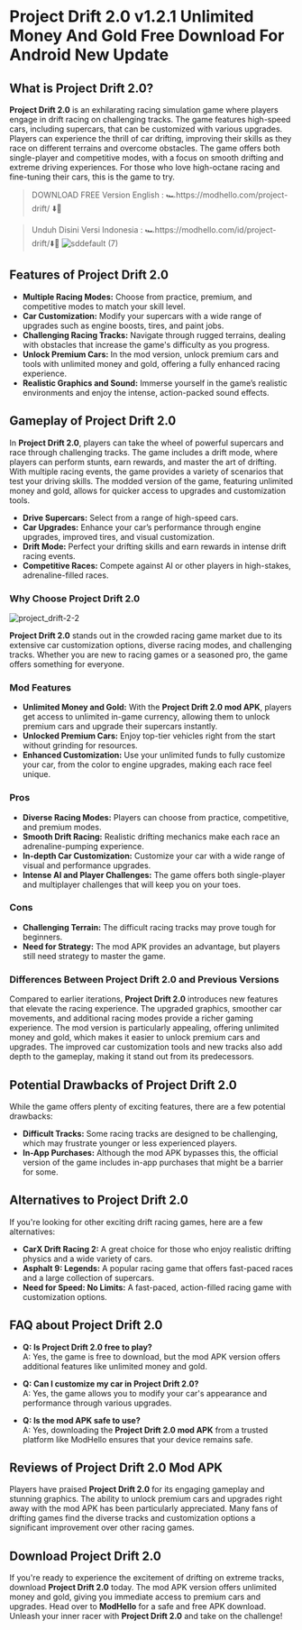 # Project Drift 2.0 v1.2.1 Unlimited Money And Gold Free Download For Android New Update

## What is **Project Drift 2.0**?

**Project Drift 2.0** is an exhilarating racing simulation game where players engage in drift racing on challenging tracks. The game features high-speed cars, including supercars, that can be customized with various upgrades. Players can experience the thrill of car drifting, improving their skills as they race on different terrains and overcome obstacles. The game offers both single-player and competitive modes, with a focus on smooth drifting and extreme driving experiences. For those who love high-octane racing and fine-tuning their cars, this is the game to try.

>DOWNLOAD FREE Version English : 🏎️https://modhello.com/project-drift/ ⬇️📲

>Unduh Disini Versi Indonesia : 🏎️https://modhello.com/id/project-drift/⬇️📲
![sddefault (7)](https://github.com/user-attachments/assets/844335fb-9ae6-4cf6-966a-41dedb593a07)


## Features of **Project Drift 2.0**

- **Multiple Racing Modes:** Choose from practice, premium, and competitive modes to match your skill level.
- **Car Customization:** Modify your supercars with a wide range of upgrades such as engine boosts, tires, and paint jobs.
- **Challenging Racing Tracks:** Navigate through rugged terrains, dealing with obstacles that increase the game's difficulty as you progress.
- **Unlock Premium Cars:** In the mod version, unlock premium cars and tools with unlimited money and gold, offering a fully enhanced racing experience.
- **Realistic Graphics and Sound:** Immerse yourself in the game’s realistic environments and enjoy the intense, action-packed sound effects.

## Gameplay of **Project Drift 2.0**

In **Project Drift 2.0**, players can take the wheel of powerful supercars and race through challenging tracks. The game includes a drift mode, where players can perform stunts, earn rewards, and master the art of drifting. With multiple racing events, the game provides a variety of scenarios that test your driving skills. The modded version of the game, featuring unlimited money and gold, allows for quicker access to upgrades and customization tools.

- **Drive Supercars:** Select from a range of high-speed cars.
- **Car Upgrades:** Enhance your car’s performance through engine upgrades, improved tires, and visual customization.
- **Drift Mode:** Perfect your drifting skills and earn rewards in intense drift racing events.
- **Competitive Races:** Compete against AI or other players in high-stakes, adrenaline-filled races.

### Why Choose **Project Drift 2.0**

![project_drift-2-2](https://github.com/user-attachments/assets/5eed4595-b89a-4952-a1b6-c75edf701a75)


**Project Drift 2.0** stands out in the crowded racing game market due to its extensive car customization options, diverse racing modes, and challenging tracks. Whether you are new to racing games or a seasoned pro, the game offers something for everyone.

### Mod Features
- **Unlimited Money and Gold:** With the **Project Drift 2.0 mod APK**, players get access to unlimited in-game currency, allowing them to unlock premium cars and upgrade their supercars instantly.
- **Unlocked Premium Cars:** Enjoy top-tier vehicles right from the start without grinding for resources.
- **Enhanced Customization:** Use your unlimited funds to fully customize your car, from the color to engine upgrades, making each race feel unique.

### Pros
- **Diverse Racing Modes:** Players can choose from practice, competitive, and premium modes.
- **Smooth Drift Racing:** Realistic drifting mechanics make each race an adrenaline-pumping experience.
- **In-depth Car Customization:** Customize your car with a wide range of visual and performance upgrades.
- **Intense AI and Player Challenges:** The game offers both single-player and multiplayer challenges that will keep you on your toes.

### Cons
- **Challenging Terrain:** The difficult racing tracks may prove tough for beginners.
- **Need for Strategy:** The mod APK provides an advantage, but players still need strategy to master the game.

### Differences Between **Project Drift 2.0** and Previous Versions

Compared to earlier iterations, **Project Drift 2.0** introduces new features that elevate the racing experience. The upgraded graphics, smoother car movements, and additional racing modes provide a richer gaming experience. The mod version is particularly appealing, offering unlimited money and gold, which makes it easier to unlock premium cars and upgrades. The improved car customization tools and new tracks also add depth to the gameplay, making it stand out from its predecessors.

## Potential Drawbacks of **Project Drift 2.0**

While the game offers plenty of exciting features, there are a few potential drawbacks:
- **Difficult Tracks:** Some racing tracks are designed to be challenging, which may frustrate younger or less experienced players.
- **In-App Purchases:** Although the mod APK bypasses this, the official version of the game includes in-app purchases that might be a barrier for some.

## Alternatives to **Project Drift 2.0**

If you're looking for other exciting drift racing games, here are a few alternatives:
- **CarX Drift Racing 2:** A great choice for those who enjoy realistic drifting physics and a wide variety of cars.
- **Asphalt 9: Legends:** A popular racing game that offers fast-paced races and a large collection of supercars.
- **Need for Speed: No Limits:** A fast-paced, action-filled racing game with customization options.

## FAQ about **Project Drift 2.0**

- **Q: Is **Project Drift 2.0** free to play?**  
  A: Yes, the game is free to download, but the mod APK version offers additional features like unlimited money and gold.

- **Q: Can I customize my car in **Project Drift 2.0**?**  
  A: Yes, the game allows you to modify your car's appearance and performance through various upgrades.

- **Q: Is the mod APK safe to use?**  
  A: Yes, downloading the **Project Drift 2.0 mod APK** from a trusted platform like ModHello ensures that your device remains safe.

## Reviews of **Project Drift 2.0** Mod APK

Players have praised **Project Drift 2.0** for its engaging gameplay and stunning graphics. The ability to unlock premium cars and upgrades right away with the mod APK has been particularly appreciated. Many fans of drifting games find the diverse tracks and customization options a significant improvement over other racing games.

## Download **Project Drift 2.0**

If you're ready to experience the excitement of drifting on extreme tracks, download **Project Drift 2.0** today. The mod APK version offers unlimited money and gold, giving you immediate access to premium cars and upgrades. Head over to **ModHello** for a safe and free APK download. Unleash your inner racer with **Project Drift 2.0** and take on the challenge!
